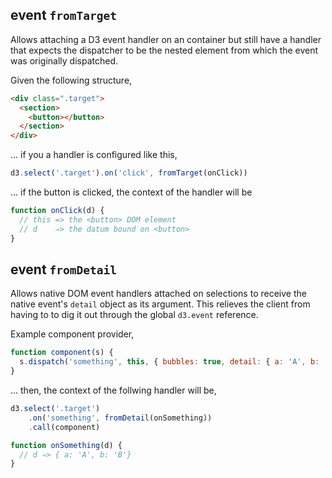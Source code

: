 ## event `fromTarget`

Allows attaching a D3 event handler on an container but still have a handler that expects the dispatcher to be the nested element from which the event was originally dispatched.

Given the following structure,

```html
<div class=".target">
  <section>
    <button></button>
  </section>
</div>
```

... if you a handler is configured like this,

```javascript
d3.select('.target').on('click', fromTarget(onClick))
```

... if the button is clicked, the context of the handler will be

```javascript
function onClick(d) {
  // this => the <button> DOM element
  // d    ⇒> the datum bound on <button>
}
```

## event `fromDetail`

Allows native DOM event handlers attached on selections to receive the native event's `detail` object as its argument.
This relieves the client from having to to dig it out through the global `d3.event` reference.

Example component provider,

```javascript
function component(s) {
  s.dispatch('something', this, { bubbles: true, detail: { a: 'A', b: 'B' } })
}
```

... then, the context of the follwing handler will be,

```javascript
d3.select('.target')
    .on('something', fromDetail(onSomething))
    .call(component)

function onSomething(d) {
  // d ⇒> { a: 'A', b: 'B'}
}
```
